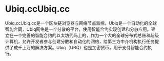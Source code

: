 # 

# Ubiq.ccUbiq.cc

Ubiq.ccUbiq.cc是一个区块链浏览器与网络节点监控。Ubiq是一个自动化的全球智能合同，Ubiq网络是一个分散的平台，使用智能合约实现创建和分散应用。建立在一个完善的智能合约的以太坊代码上的，作为一个大的全球分布式总账和超级计算机，允许开发者参与创建分散和自动化的网络，给第三方中介机构执行任务提供了成千上万的解决方案。Ubiq（UBQ）也是加密货币，用于支付智能合约执行。


